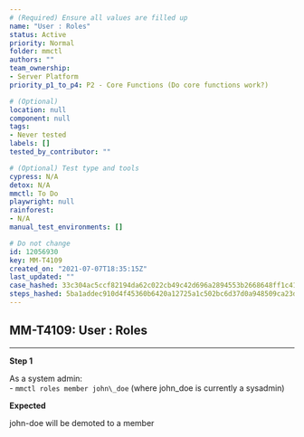 ```yaml
---
# (Required) Ensure all values are filled up
name: "User : Roles"
status: Active
priority: Normal
folder: mmctl
authors: ""
team_ownership:
- Server Platform
priority_p1_to_p4: P2 - Core Functions (Do core functions work?)

# (Optional)
location: null
component: null
tags:
- Never tested
labels: []
tested_by_contributor: ""

# (Optional) Test type and tools
cypress: N/A
detox: N/A
mmctl: To Do
playwright: null
rainforest:
- N/A
manual_test_environments: []

# Do not change
id: 12056930
key: MM-T4109
created_on: "2021-07-07T18:35:15Z"
last_updated: ""
case_hashed: 33c304ac5ccf82194da62c022cb49c42d696a2894553b2668648ff1c41787b28bd7312200291d99cf074b37e91d029aa
steps_hashed: 5ba1addec910d4f45360b6420a12725a1c502bc6d37d0a948509ca23d408fdaefd58cdea79e0dfa019516db6ca3a5ab9
---
```


<!-- (Auto-generated) Based on frontmatter's "key" and "name" -->

## MM-T4109: User : Roles

---

**Step 1**

As a system admin:\
\- `mmctl roles member john\_doe` (where john\_doe is currently a sysadmin)

**Expected**

john-doe will be demoted to a member
